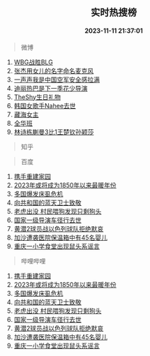 <div align="center"><h2>实时热搜榜</h2><h4>2023-11-11 21:37:01</h4></div>

> 微博  

1. [WBG战胜BLG](https://s.weibo.com/weibo?q=%23WBG%E6%88%98%E8%83%9CBLG%23&t=31&band_rank=1&Refer=top)<br />
2. [张杰用女儿的名字命名麦克风](https://s.weibo.com/weibo?q=%23%E5%BC%A0%E6%9D%B0%E7%94%A8%E5%A5%B3%E5%84%BF%E7%9A%84%E5%90%8D%E5%AD%97%E5%91%BD%E5%90%8D%E9%BA%A6%E5%85%8B%E9%A3%8E%23&t=31&band_rank=2&Refer=top)<br />
3. [一声声我是中国空军安全感拉满](https://s.weibo.com/weibo?q=%23%E4%B8%80%E5%A3%B0%E5%A3%B0%E6%88%91%E6%98%AF%E4%B8%AD%E5%9B%BD%E7%A9%BA%E5%86%9B%E5%AE%89%E5%85%A8%E6%84%9F%E6%8B%89%E6%BB%A1%23&t=31&band_rank=3&Refer=top)<br />
4. [迪丽热巴是下一季花少导演](https://s.weibo.com/weibo?q=%23%E8%BF%AA%E4%B8%BD%E7%83%AD%E5%B7%B4%E6%98%AF%E4%B8%8B%E4%B8%80%E5%AD%A3%E8%8A%B1%E5%B0%91%E5%AF%BC%E6%BC%94%23&t=31&band_rank=4&Refer=top)<br />
5. [TheShy生日礼物](https://s.weibo.com/weibo?q=TheShy%E7%94%9F%E6%97%A5%E7%A4%BC%E7%89%A9&t=31&band_rank=5&Refer=top)<br />
6. [韩国女歌手Nahee去世](https://s.weibo.com/weibo?q=%23%E9%9F%A9%E5%9B%BD%E5%A5%B3%E6%AD%8C%E6%89%8BNahee%E5%8E%BB%E4%B8%96%23&t=31&band_rank=6&Refer=top)<br />
7. [藏海女主](https://s.weibo.com/weibo?q=%E8%97%8F%E6%B5%B7%E5%A5%B3%E4%B8%BB&t=31&band_rank=7&Refer=top)<br />
8. [全华班](https://s.weibo.com/weibo?q=%E5%85%A8%E5%8D%8E%E7%8F%AD&t=31&band_rank=8&Refer=top)<br />
9. [林诗栋蒯曼3比1王楚钦孙颖莎](https://s.weibo.com/weibo?q=%23%E6%9E%97%E8%AF%97%E6%A0%8B%E8%92%AF%E6%9B%BC3%E6%AF%941%E7%8E%8B%E6%A5%9A%E9%92%A6%E5%AD%99%E9%A2%96%E8%8E%8E%23&t=31&band_rank=9&Refer=top)<br />

> 知乎  


> 百度  

1. [携手重建家园](https://www.baidu.com/s?wd=%E6%90%BA%E6%89%8B%E9%87%8D%E5%BB%BA%E5%AE%B6%E5%9B%AD&sa=fyb_news&rsv_dl=fyb_news)<br />
2. [2023年或将成为1850年以来最暖年份](https://www.baidu.com/s?wd=2023%E5%B9%B4%E6%88%96%E5%B0%86%E6%88%90%E4%B8%BA1850%E5%B9%B4%E4%BB%A5%E6%9D%A5%E6%9C%80%E6%9A%96%E5%B9%B4%E4%BB%BD&sa=fyb_news&rsv_dl=fyb_news)<br />
3. [多国爆发床虱危机](https://www.baidu.com/s?wd=%E5%A4%9A%E5%9B%BD%E7%88%86%E5%8F%91%E5%BA%8A%E8%99%B1%E5%8D%B1%E6%9C%BA&sa=fyb_news&rsv_dl=fyb_news)<br />
4. [向共和国的蓝天卫士致敬](https://www.baidu.com/s?wd=%E5%90%91%E5%85%B1%E5%92%8C%E5%9B%BD%E7%9A%84%E8%93%9D%E5%A4%A9%E5%8D%AB%E5%A3%AB%E8%87%B4%E6%95%AC&sa=fyb_news&rsv_dl=fyb_news)<br />
5. [老虎出没 村民喂狗发现只剩狗头](https://www.baidu.com/s?wd=%E8%80%81%E8%99%8E%E5%87%BA%E6%B2%A1+%E6%9D%91%E6%B0%91%E5%96%82%E7%8B%97%E5%8F%91%E7%8E%B0%E5%8F%AA%E5%89%A9%E7%8B%97%E5%A4%B4&sa=fyb_news&rsv_dl=fyb_news)<br />
6. [国家一级导演车径行去世](https://www.baidu.com/s?wd=%E5%9B%BD%E5%AE%B6%E4%B8%80%E7%BA%A7%E5%AF%BC%E6%BC%94%E8%BD%A6%E5%BE%84%E8%A1%8C%E5%8E%BB%E4%B8%96&sa=fyb_news&rsv_dl=fyb_news)<br />
7. [黄潜2球员战以色列球队拒绝默哀](https://www.baidu.com/s?wd=%E9%BB%84%E6%BD%9C2%E7%90%83%E5%91%98%E6%88%98%E4%BB%A5%E8%89%B2%E5%88%97%E7%90%83%E9%98%9F%E6%8B%92%E7%BB%9D%E9%BB%98%E5%93%80&sa=fyb_news&rsv_dl=fyb_news)<br />
8. [加沙遭袭医院保温箱中有45名婴儿](https://www.baidu.com/s?wd=%E5%8A%A0%E6%B2%99%E9%81%AD%E8%A2%AD%E5%8C%BB%E9%99%A2%E4%BF%9D%E6%B8%A9%E7%AE%B1%E4%B8%AD%E6%9C%8945%E5%90%8D%E5%A9%B4%E5%84%BF&sa=fyb_news&rsv_dl=fyb_news)<br />
9. [重庆一小学食堂出现鼠头系谣言](https://www.baidu.com/s?wd=%E9%87%8D%E5%BA%86%E4%B8%80%E5%B0%8F%E5%AD%A6%E9%A3%9F%E5%A0%82%E5%87%BA%E7%8E%B0%E9%BC%A0%E5%A4%B4%E7%B3%BB%E8%B0%A3%E8%A8%80&sa=fyb_news&rsv_dl=fyb_news)<br />

> 哔哩哔哩  

1. [携手重建家园](https://www.baidu.com/s?wd=%E6%90%BA%E6%89%8B%E9%87%8D%E5%BB%BA%E5%AE%B6%E5%9B%AD&sa=fyb_news&rsv_dl=fyb_news)<br />
2. [2023年或将成为1850年以来最暖年份](https://www.baidu.com/s?wd=2023%E5%B9%B4%E6%88%96%E5%B0%86%E6%88%90%E4%B8%BA1850%E5%B9%B4%E4%BB%A5%E6%9D%A5%E6%9C%80%E6%9A%96%E5%B9%B4%E4%BB%BD&sa=fyb_news&rsv_dl=fyb_news)<br />
3. [多国爆发床虱危机](https://www.baidu.com/s?wd=%E5%A4%9A%E5%9B%BD%E7%88%86%E5%8F%91%E5%BA%8A%E8%99%B1%E5%8D%B1%E6%9C%BA&sa=fyb_news&rsv_dl=fyb_news)<br />
4. [向共和国的蓝天卫士致敬](https://www.baidu.com/s?wd=%E5%90%91%E5%85%B1%E5%92%8C%E5%9B%BD%E7%9A%84%E8%93%9D%E5%A4%A9%E5%8D%AB%E5%A3%AB%E8%87%B4%E6%95%AC&sa=fyb_news&rsv_dl=fyb_news)<br />
5. [老虎出没 村民喂狗发现只剩狗头](https://www.baidu.com/s?wd=%E8%80%81%E8%99%8E%E5%87%BA%E6%B2%A1+%E6%9D%91%E6%B0%91%E5%96%82%E7%8B%97%E5%8F%91%E7%8E%B0%E5%8F%AA%E5%89%A9%E7%8B%97%E5%A4%B4&sa=fyb_news&rsv_dl=fyb_news)<br />
6. [国家一级导演车径行去世](https://www.baidu.com/s?wd=%E5%9B%BD%E5%AE%B6%E4%B8%80%E7%BA%A7%E5%AF%BC%E6%BC%94%E8%BD%A6%E5%BE%84%E8%A1%8C%E5%8E%BB%E4%B8%96&sa=fyb_news&rsv_dl=fyb_news)<br />
7. [黄潜2球员战以色列球队拒绝默哀](https://www.baidu.com/s?wd=%E9%BB%84%E6%BD%9C2%E7%90%83%E5%91%98%E6%88%98%E4%BB%A5%E8%89%B2%E5%88%97%E7%90%83%E9%98%9F%E6%8B%92%E7%BB%9D%E9%BB%98%E5%93%80&sa=fyb_news&rsv_dl=fyb_news)<br />
8. [加沙遭袭医院保温箱中有45名婴儿](https://www.baidu.com/s?wd=%E5%8A%A0%E6%B2%99%E9%81%AD%E8%A2%AD%E5%8C%BB%E9%99%A2%E4%BF%9D%E6%B8%A9%E7%AE%B1%E4%B8%AD%E6%9C%8945%E5%90%8D%E5%A9%B4%E5%84%BF&sa=fyb_news&rsv_dl=fyb_news)<br />
9. [重庆一小学食堂出现鼠头系谣言](https://www.baidu.com/s?wd=%E9%87%8D%E5%BA%86%E4%B8%80%E5%B0%8F%E5%AD%A6%E9%A3%9F%E5%A0%82%E5%87%BA%E7%8E%B0%E9%BC%A0%E5%A4%B4%E7%B3%BB%E8%B0%A3%E8%A8%80&sa=fyb_news&rsv_dl=fyb_news)<br />

